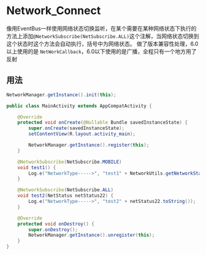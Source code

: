 # Network_Connect
像用EventBus一样使用网络状态切换监听，在某个需要在某种网络状态下执行的方法上添加`@NetworkSubscribe(NetSubscribe.ALL)`这个注解，当网络状态切换到这个状态时这个方法会自动执行，括号中为网络状态。
做了版本兼容性处理，6.0以上使用的是 `NetWorkCallback`，6.0以下使用的是广播，全程只有一个地方用了反射

## 用法

```Java
NetworkManager.getInstance().init(this);
```

```Java
public class MainActivity extends AppCompatActivity {

    @Override
    protected void onCreate(@Nullable Bundle savedInstanceState) {
        super.onCreate(savedInstanceState);
        setContentView(R.layout.activity_main);

        NetworkManager.getInstance().register(this);
    }

    @NetworkSubscribe(NetSubscribe.MOBILE)
    void test1() {
        Log.e("NetworkType----->", "test1" + NetworkUtils.getNetworkStatus().toString());
    }

    @NetworkSubscribe(NetSubscribe.ALL)
    void test2(NetStatus netStatus22) {
        Log.e("NetworkType----->", "test2" + netStatus22.toString());
    }

    @Override
    protected void onDestroy() {
        super.onDestroy();
        NetworkManager.getInstance().unregister(this);
    }
}
```

